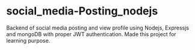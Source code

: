 # social_media-Posting_nodejs
Backend of social media posting and view profile using Nodejs, Expressjs and mongoDB with proper JWT authentication. Made this project for learning purpose.
